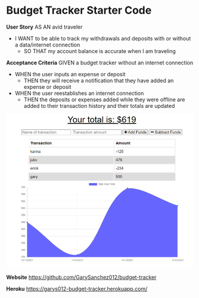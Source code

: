 # Budget Tracker Starter Code

**User Story**
AS AN avid traveler
- I WANT to be able to track my withdrawals and deposits with or without a data/internet connection
    - SO THAT my account balance is accurate when I am traveling 

**Acceptance Criteria**
GIVEN a budget tracker without an internet connection
- WHEN the user inputs an expense or deposit
    - THEN they will receive a notification that they have added an expense or deposit
- WHEN the user reestablishes an internet connection
    - THEN the deposits or expenses added while they were offline are added to their transaction history and their totals are updated

![This is an image](./budget.png)

**Website**
https://github.com/GarySanchez012/budget-tracker

**Heroku**
https://garys012-budget-tracker.herokuapp.com/

